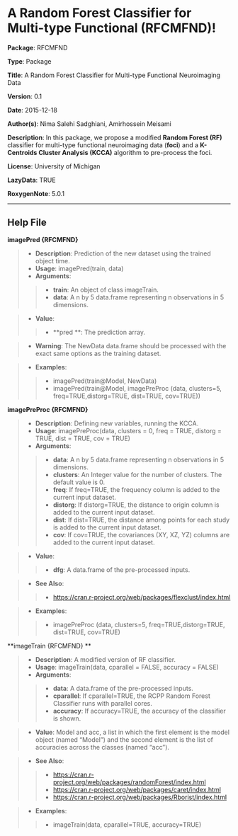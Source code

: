 A Random Forest Classifier for Multi-type Functional (RFCMFND)!
===================

**Package**: RFCMFND

**Type**: Package

**Title**: A Random Forest Classifier for Multi-type Functional Neuroimaging Data

**Version**: 0.1

**Date**: 2015-12-18

**Author(s)**: Nima Salehi Sadghiani, Amirhossein Meisami

**Description**: In this package, we propose a modified **Random Forest (RF)** classifier for multi-type functional neuroimaging data (**foci**) and a **K-Centroids Cluster Analysis (KCCA)** algorithm to pre-process the foci.

**License**: University of Michigan

**LazyData**: TRUE

**RoxygenNote**: 5.0.1

----------


Help File
-------------
**imagePred {RFCMFND}**

> - **Description**: Prediction of the new dataset using the trained object time.
> - **Usage**: imagePred(train, data)
> - **Arguments**: 
>> - **train**: An object of class imageTrain.
>> - **data**: A n by 5 data.frame representing n observations in 5 dimensions.

> - **Value**: 
>> - **pred **: The prediction array.

> - **Warning**: The NewData data.frame should be processed with the exact same options as the training dataset.

> - **Examples**: 
>> - imagePred(train@Model, NewData)
>> - imagePred(train@Model, imagePreProc (data, clusters=5, freq=TRUE,distorg=TRUE, dist=TRUE, cov=TRUE))


**imagePreProc {RFCMFND}**

> - **Description**: Defining new variables, running the KCCA.
> - **Usage**: imagePreProc(data, clusters = 0, freq = TRUE, distorg = TRUE, dist = TRUE, cov = TRUE)
> - **Arguments**: 
>> - **data**:  A n by 5 data.frame representing n observations in 5 dimensions.
>> - **clusters**: An Integer value for the number of clusters. The default value is 0.
>> - **freq**:  If freq=TRUE, the frequency column is added to the current input dataset.
>> - **distorg**: If distorg=TRUE, the distance to origin column is added to the current input dataset.
>> - **dist**:  If dist=TRUE, the distance among points for each study is added to the current input dataset.
>> - **cov**: If cov=TRUE, the covariances (XY, XZ, YZ) columns are added to the current input dataset.

> - **Value**: 
>> - **dfg**: A data.frame of the pre-processed inputs.

> - **See Also**: 
>> -  https://cran.r-project.org/web/packages/flexclust/index.html

> - **Examples**: 
>> - imagePreProc (data, clusters=5, freq=TRUE,distorg=TRUE, dist=TRUE, cov=TRUE)


**imageTrain {RFCMFND}	**

> - **Description**: A modified version of RF classifier.
> - **Usage**: imageTrain(data, cparallel = FALSE, accuracy = FALSE)
> - **Arguments**: 
>> - **data**:  A data.frame of the pre-processed inputs.
>> - **cparallel**: If cparallel=TRUE, the RCPP Random Forest Classifier runs with parallel cores.
>> - **accuracy**:  If accuracy=TRUE, the accuracy of the classifier is shown.

> - **Value**:  Model and acc, a list in which the first element is the model object (named “Model”) and the second element is the list of accuracies across the classes (named “acc”).

> - **See Also**: 
>> - https://cran.r-project.org/web/packages/randomForest/index.html
>> - https://cran.r-project.org/web/packages/caret/index.html
>> - https://cran.r-project.org/web/packages/Rborist/index.html

> - **Examples**: 
>> - imageTrain(data, cparallel=TRUE, accuracy=TRUE)
